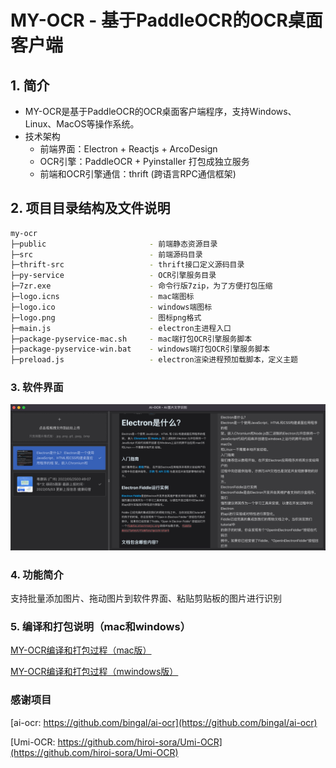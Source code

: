 # MY-OCR - 基于PaddleOCR的OCR桌面客户端

## 1. 简介

* MY-OCR是基于PaddleOCR的OCR桌面客户端程序，支持Windows、Linux、MacOS等操作系统。
* 技术架构
  * 前端界面：Electron + Reactjs + ArcoDesign
  * OCR引擎：PaddleOCR + Pyinstaller 打包成独立服务
  * 前端和OCR引擎通信：thrift (跨语言RPC通信框架)

## 2. 项目目录结构及文件说明

```bash
my-ocr
├─public                       - 前端静态资源目录
├─src                          - 前端源码目录
├─thrift-src                   - thrift接口定义源码目录
├─py-service                   - OCR引擎服务目录
├─7zr.exe                      - 命令行版7zip，为了方便打包压缩
├─logo.icns                    - mac端图标
├─logo.ico                     - windows端图标
├─logo.png                     - 图标png格式
├─main.js                      - electron主进程入口
├─package-pyservice-mac.sh     - mac端打包OCR引擎服务脚本
├─package-pyservice-win.bat    - windows端打包OCR引擎服务脚本
├─preload.js                   - electron渲染进程预加载脚本，定义主题
```

### 3. 软件界面

![软件界面](/assets/1665395619954.jpg#pic_center)

### 4. 功能简介

支持批量添加图片、拖动图片到软件界面、粘贴剪贴板的图片进行识别

### 5. 编译和打包说明（mac和windows）

[MY-OCR编译和打包过程（mac版）](/package-mac.md)

[MY-OCR编译和打包过程（mwindows版）](/package-win.md)

### 感谢项目
[ai-ocr: https://github.com/bingal/ai-ocr](https://github.com/bingal/ai-ocr)

[Umi-OCR: https://github.com/hiroi-sora/Umi-OCR](https://github.com/hiroi-sora/Umi-OCR)
